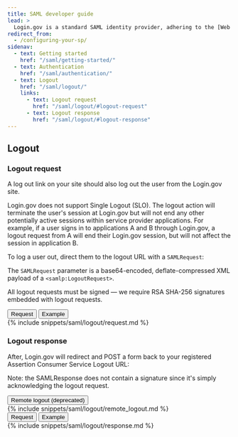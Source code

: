 ```yaml
---
title: SAML developer guide
lead: >
  Login.gov is a standard SAML identity provider, adhering to the [Web Browser SSO Profile](https://en.wikipedia.org/wiki/SAML_2.0#Web_browser_SSO_profile){:class="usa-link--external"} with enhancements for [NIST 800-63-3](https://pages.nist.gov/800-63-3/){:class="usa-link--external"}.
redirect_from:
  - /configuring-your-sp/
sidenav:
  - text: Getting started
    href: "/saml/getting-started/"
  - text: Authentication
    href: "/saml/authentication/"
  - text: Logout
    href: "/saml/logout/"
    links:
      - text: Logout request
        href: "/saml/logout/#logout-request"
      - text: Logout response
        href: "/saml/logout/#logout-response"
---
```

<div class="grid-row grid-gap">
    <div class="desktop:grid-col-7 mobile:grid-col-full" markdown="1">

## Logout

### Logout request

A log out link on your site should also log out the user from the Login.gov site.

Login.gov does not support Single Logout (SLO). The logout action will terminate the user's session at Login.gov but will not end any other potentially active sessions within service provider applications. For example, if a user signs in to applications A and B through Login.gov, a logout request from A will end their Login.gov session, but will not affect the session in application B.

To log a user out, direct them to the logout URL with a `SAMLRequest`:

The `SAMLRequest` parameter is a base64-encoded, deflate-compressed XML payload of a `<samlp:LogoutRequest>`.

All logout requests must be signed — we require RSA SHA-256 signatures embedded with logout requests.
</div>
    <div class="usa-layout-docs__main code-snippet-column desktop:grid-col-5">
        <section class="code-snippet-section margin-top-2 position-relative z-index-1">
            <button id="saml_logout_tab1_button" data-selector="saml_logout" class="code-button code-button__selected margin-left-2">Request</button>
            <button id="saml_logout_tab2_button" data-selector="saml_logout" class="code-button margin-left-2">Example</button>
            <section id="saml_logout_tab1">
                {% include snippets/saml/logout/request.md %}
            </section>
            <section id="saml_logout_tab2" hidden>
                {% include snippets/saml/logout/request_example.md %}
            </section>
        </section>
    </div>
</div>
<div class="grid-row grid-gap">
    <div class="desktop:grid-col-7 mobile:grid-col-full" markdown="1">

### Logout response

After, Login.gov will redirect and POST a form back to your registered Assertion Consumer Service Logout URL:

Note: the SAMLResponse does not contain a signature since it's simply acknowledging the logout request.


  <div class="usa-accordion--bordered margin-top-2">
    <button class="usa-accordion__button" aria-controls="attributes">
    Remote logout (deprecated)
    </button>
    <div id="attributes" class="usa-accordion__content">
        {% include snippets/saml/logout/remote_logout.md %}
    </div>
  </div>
</div>
 <div class="usa-layout-docs__main code-snippet-column desktop:grid-col-5">
        <section class="code-snippet-section margin-top-2 position-relative z-index-1">
            <button id="saml_logout_response_tab1_button" data-selector="saml_logout_response" class="code-button code-button__selected margin-left-2">Request</button>
            <button id="saml_logout_response_tab2_button" data-selector="saml_logout_response" class="code-button margin-left-2">Example</button>
            <section id="saml_logout_response_tab1">
                {% include snippets/saml/logout/response.md %}
            </section>
            <section id="saml_logout_response_tab2" hidden>
                {% include snippets/saml/logout/response_example.md %}
            </section>
        </section>
    </div>
